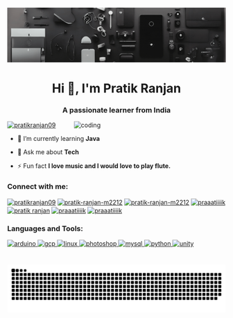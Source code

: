 ![image](https://github.com/pratikranjan2212/pratikranjan2212/blob/main/LinkedIn%20Banner%20Template.gif)

<h1 align="center">Hi 👋, I'm Pratik Ranjan</h1>
<h3 align="center">A passionate learner from India</h3>
<img align="right" alt="coding" width="350" src="https://media.tenor.com/F-Hiz_YBVXwAAAAC/bibeknaik-busy.gif">

<p align="left"> <a href="https://twitter.com/pratikranjan09" target="blank"><img src="https://img.shields.io/twitter/follow/pratikranjan09?logo=twitter&style=for-the-badge" alt="pratikranjan09" /></a> </p>

- 🌱 I’m currently learning **Java**

- 💬 Ask me about **Tech**

- ⚡ Fun fact **I love music and I would love to play flute.**

<h3 align="left">Connect with me:</h3>
<p align="left">
<a href="https://twitter.com/pratikranjan09" target="blank"><img align="center" src="https://img.freepik.com/free-vector/twitter-new-2023-x-logo-white-background-vector_1017-45422.jpg?w=740&t=st=1694852646~exp=1694853246~hmac=66ed140796e00dd8acf7ced5f7b56387fac4000bb7b9fc6a640e74c1a9d8d84b" alt="pratikranjan09" height="40" width="40" /></a>
<a href="https://linkedin.com/in/pratik-ranjan-m2212" target="blank"><img align="center" src="https://upload.wikimedia.org/wikipedia/commons/thumb/f/f8/LinkedIn_icon_circle.svg/1024px-LinkedIn_icon_circle.svg.png" alt="pratik-ranjan-m2212" height="40" width="40" /></a>
<a href="https://open.spotify.com/user/x61csuj19c6vahywznoz154ls?fbclid=IwAR0XFpecJZ_YMqcrLXGqUE4gMWO-QtOWQhBUxnAmGtXOj8ZMhLVT1_C906Y" target="blank"><img align="center" src="https://upload.wikimedia.org/wikipedia/commons/8/84/Spotify_icon.svg" alt="pratik-ranjan-m2212" height="40" width="50" /></a>
<a href="https://www.threads.net/@praaatiiiik" target="blank"><img align="center" src="https://seeklogo.com/images/T/threads-by-instagram-logo-20008C5295-seeklogo.com.png?v=638252100920000000" alt="praaatiiiik" height="40" width="35" /></a>
<a href="https://fb.com/pratik.ranjan.37669" target="blank"><img align="center" src="https://upload.wikimedia.org/wikipedia/en/0/04/Facebook_f_logo_%282021%29.svg" alt="pratik ranjan" height="40" width="50" /></a>
<a href="https://instagram.com/praaatiiiik" target="blank"><img align="center" src="https://upload.wikimedia.org/wikipedia/commons/thumb/9/95/Instagram_logo_2022.svg/1024px-Instagram_logo_2022.svg.png" alt="praaatiiiik" height="40" width="40" /></a>
<a href="https://www.coursera.org/user/4b8ddab02d96f46dc2304d809d1d0a14" target="blank"><img align="center" src="https://www.langoly.com/wp-content/uploads/2021/09/coursera-logo.png" alt="praaatiiiik" height="40" width="40" /></a>
</p>

<h3 align="left">Languages and Tools:</h3>
<p align="left"> <a href="https://www.arduino.cc/" target="_blank" rel="noreferrer"> <img src="https://cdn.worldvectorlogo.com/logos/arduino-1.svg" alt="arduino" width="40" height="40"/> </a> <a href="https://cloud.google.com" target="_blank" rel="noreferrer"> <img src="https://www.vectorlogo.zone/logos/google_cloud/google_cloud-icon.svg" alt="gcp" width="40" height="40"/> </a> <a href="https://www.linux.org/" target="_blank" rel="noreferrer"> <img src="https://upload.wikimedia.org/wikipedia/commons/3/35/Tux.svg" alt="linux" width="40" height="40"/> </a> <a href="https://www.photoshop.com/en" target="_blank" rel="noreferrer"> <img src="https://upload.wikimedia.org/wikipedia/commons/a/af/Adobe_Photoshop_CC_icon.svg" alt="photoshop" width="40" height="40"/> </a> <a href="https://www.mysql.com/" target="_blank" rel="noreferrer"> <img src="https://www.sarvap.in/wp-content/uploads/mysql.png" alt="mysql" width="40" height="40"/> </a> <a href="https://www.python.org" target="_blank" rel="noreferrer"> <img src="https://upload.wikimedia.org/wikipedia/commons/thumb/c/c3/Python-logo-notext.svg/1869px-Python-logo-notext.svg.png" alt="python" width="40" height="40"/> </a> <a href="https://unity.com/" target="_blank" rel="noreferrer"> <img src="https://upload.wikimedia.org/wikipedia/commons/c/c6/Unity_Hub_Logo.png" alt="unity" width="40" height="40"/> </a>  </p>

###

<br clear="both">

<img src="https://raw.githubusercontent.com/pratikranjan2212/pratikranjan2212/output/snake.svg" alt="Snake animation" />

###

